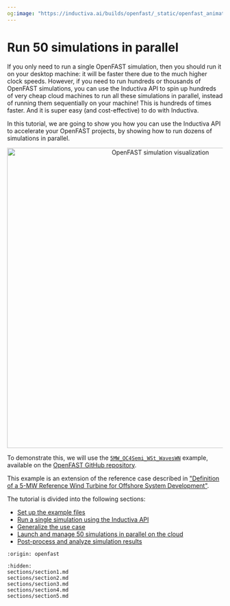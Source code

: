 ```yaml
---
og:image: "https://inductiva.ai/builds/openfast/_static/openfast_animation_30_fps.gif"
---
```


# Run 50 simulations in parallel
If you only need to run a single OpenFAST simulation, then you should run it on your desktop machine: it will be faster there due to the much higher 
clock speeds. However, if you need to run hundreds or thousands of OpenFAST simulations, you can use the Inductiva API to spin up hundreds of very cheap cloud machines 
to run all these simulations in parallel, instead of running them sequentially on your machine! This is hundreds of times faster. And it is super easy 
(and cost-effective) to do with Inductiva.

In this tutorial, we are going to show you how you can
use the Inductiva API to accelerate your OpenFAST projects, by showing how to
run dozens of simulations in parallel.

<p align="center"><img src="../_static/openfast_animation_30_fps.gif" alt="OpenFAST simulation visualization" width="700"></p>

To demonstrate this, we will use the [`5MW_OC4Semi_WSt_WavesWN`](https://github.com/OpenFAST/r-test/tree/v4.0.2/glue-codes/openfast/5MW_OC4Semi_WSt_WavesWN) example, available on the [OpenFAST GitHub repository](https://github.com/openfast).

This example is an extension of the reference case described in ["Definition of a 5-MW Reference Wind Turbine for Offshore
System Development"](https://www.nrel.gov/docs/fy09osti/38060.pdf).

The tutorial is divided into the following sections:
- [Set up the example files](https://inductiva.ai/guides/openfast/run-50-simulations-in-parallel/sections/section1)
- [Run a single simulation using the Inductiva API](https://inductiva.ai/guides/openfast/run-50-simulations-in-parallel/sections/section2)
- [Generalize the use case](https://inductiva.ai/guides/openfast/run-50-simulations-in-parallel/sections/section3)
- [Launch and manage 50 simulations in parallel on the cloud](https://inductiva.ai/guides/openfast/run-50-simulations-in-parallel/sections/section4)
- [Post-process and analyze simulation results](https://inductiva.ai/guides/openfast/run-50-simulations-in-parallel/sections/section5)

```{banner_small}
:origin: openfast
```

```{toctree}
:hidden:
sections/section1.md
sections/section2.md
sections/section3.md
sections/section4.md
sections/section5.md
```
